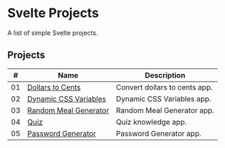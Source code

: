 # Svelte Projects

A list of simple Svelte projects.


## Projects

|  #  | Name                                                 | Description                              |
| ----| -----------------------------------------------------| -----------------------------------------|
|  01 | [Dollars to Cents](./dollars-to-cents/README.md)     | Convert dollars to cents app.            |
|  02 | [Dynamic CSS Variables](./dynamic-css/README.md)     | Dynamic CSS Variables app.               |
|  03 | [Random Meal Generator](./random-meal/README.md)     | Random Meal Generator app.               |
|  04 | [Quiz](./quiz/README.md)                             | Quiz knowledge app.                      |
|  05 | [Password Generator](./password-generator/README.md) | Password Generator app.                  |
